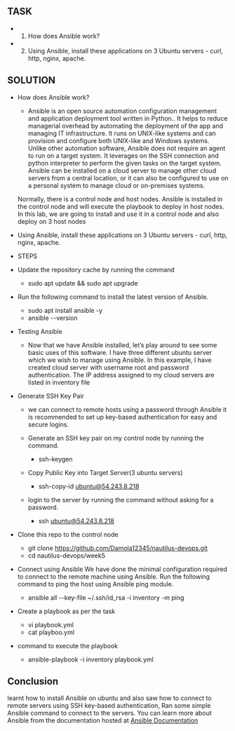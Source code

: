 ## TASK

- 1. How does Ansible work?
- 2. Using Ansible, install these applications on 3 Ubuntu servers - curl, http, nginx, apache.

## SOLUTION

* How does Ansible work?
    - Ansible is an open source automation configuration management and application deployment tool written in Python.. It helps to reduce managerial overhead by automating the deployment of the app and managing IT infrastructure.  It runs on UNIX-like systems and can provision and configure both UNIX-like and Windows systems. Unlike other automation software, Ansible does not require an agent to run on a target system. It leverages on the SSH connection and python interpreter to perform the given tasks on the target system. Ansible can be installed on a cloud server to manage other cloud servers from a central location, or it can also be configured to use on a personal system to manage cloud or on-premises systems.

    Normally, there is a control node and host nodes. Ansible is installed in the control node and will execute the playbook to deploy in host nodes. In this lab, we are going to install and use it in a control node and also deploy on 3 host nodes

* Using Ansible, install these applications on 3 Ubuntu servers - curl, http, nginx, apache.
* STEPS
* Update the repository cache by running the command
    - sudo apt update && sudo apt upgrade

* Run the following command to install the latest version of Ansible.
    - sudo apt install ansible -y
    - ansible --version

* Testing Ansible
    - Now that we have Ansible installed, let’s play around to see some basic uses of this software.
      I have three different ubuntu server which we wish to manage using Ansible. In this example, I have created cloud server with username root and password authentication. The IP address assigned to my cloud servers are listed in inventory file

* Generate SSH Key Pair 
    - we can connect to remote hosts using a password through Ansible it is recommended to set up key-based authentication for easy and secure logins.
    - Generate an SSH key pair on my control node  by running the command.
        - ssh-keygen

    - Copy Public Key into Target Server(3 ubuntu servers)
        - ssh-copy-id ubuntu@54.243.8.218

    - login to the server by running the command without asking for a password.
        - ssh ubuntu@54.243.8.218

* Clone this repo to the control node 
    - git clone https://github.com/Damola12345/nautilus-devops.git
    - cd nautilus-devops/week5

* Connect using Ansible
We have done the minimal configuration required to connect to the remote machine using Ansible. Run the following command to ping the host using Ansible ping module.
    - ansible  all --key-file ~/.ssh/id_rsa -i inventory -m ping

* Create a playbook as per the task
    - vi playbook.yml
    - cat playboo.yml

* command to execute the playbook
    - ansible-playbook -i inventory playbook.yml

## Conclusion 
learnt how to install Ansible on ubuntu and also saw how to connect to remote servers using SSH key-based authentication, Ran some simple Ansible command to connect to the servers. You can learn more about Ansible from the documentation hosted at [ Ansible Documentation](https://docs.ansible.com/)
